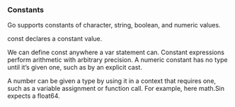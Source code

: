 ### Constants 
Go supports constants of character, string, boolean, and numeric values.

const declares a constant value.

We can define const anywhere a var statement can.
Constant expressions perform arithmetic with arbitrary precision.
A numeric constant has no type until it’s given one, such as by an explicit cast.

A number can be given a type by using it in a context that requires one, such as a variable assignment or function call. For example, here math.Sin expects a float64.

